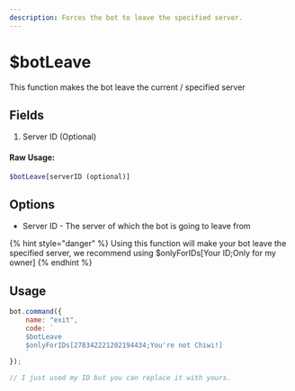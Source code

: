 ```yaml
---
description: Forces the bot to leave the specified server.
---
```


# $botLeave

This function makes the bot leave the current / specified server

## Fields


1. Server ID \(Optional\)

#### Raw Usage: 
```php
$botLeave[serverID (optional)]
```

## Options

* Server ID - The server of which the bot is going to leave from

{% hint style="danger" %}
Using this function will make your bot leave the specified server, we recommend using $onlyForIDs\[Your ID;Only for my owner\]
{% endhint %}

## Usage

```javascript
bot.command({
    name: "exit",
    code: `
    $botLeave
    $onlyForIDs[278342221202194434;You're not Chiwi!]
    `
});

// I just used my ID but you can replace it with yours.
```



